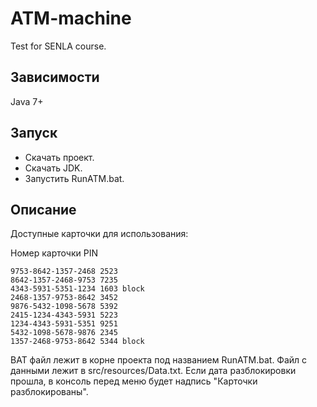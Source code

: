 # ATM-machine
Test for SENLA course.

## Зависимости
Java 7+

## Запуск
* Скачать проект.
* Cкачать JDK.
* Запустить RunATM.bat.

## Описание
Доступные карточки для использования: 

Номер карточки      PIN
```
9753-8642-1357-2468 2523
8642-1357-2468-9753 7235 
4343-5931-5351-1234 1603 block
2468-1357-9753-8642 3452
9876-5432-1098-5678 5392
2415-1234-4343-5931 5223
1234-4343-5931-5351 9251
5432-1098-5678-9876 2345
1357-2468-9753-8642 5344 block

```
BAT файл лежит в корне проекта под названием RunATM.bat.
Файл с данными лежит в src/resources/Data.txt.
Если дата разблокировки прошла, в консоль перед меню будет надпись "Карточки разблокированы".
